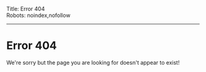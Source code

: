 Title: Error 404  
Robots: noindex,nofollow  

----


Error 404
=========

We're sorry but the page you are looking for doesn't appear to exist!
